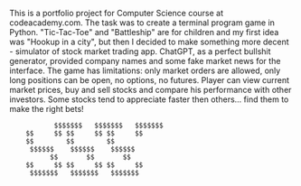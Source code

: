 This is a portfolio project for Computer Science course at codeacademy.com. The task was to create a terminal program game in Python. "Tic-Tac-Toe" and "Battleship" are for children and my first idea was "Hookup in a city", but then I decided to make something more decent - simulator of stock market trading app. ChatGPT, as a perfect bullshit generator, provided company names and some fake market news for the interface.
The game has limitations: only market orders are allowed, only long positions can be open, no options, no futures. 
Player can view current market prices, buy and sell stocks and compare his performance with other investors. Some stocks tend to appreciate faster then others... find them to make the right bets!



               $$$$$$$   $$$$$$$   $$$$$$$
        $$     $$ $$     $$ $$     $$
        $$        $$        $$
         $$$$$$    $$$$$$    $$$$$$
              $$       $$       $$
        $$     $$ $$     $$ $$     $$
         $$$$$$$   $$$$$$$   $$$$$$$
